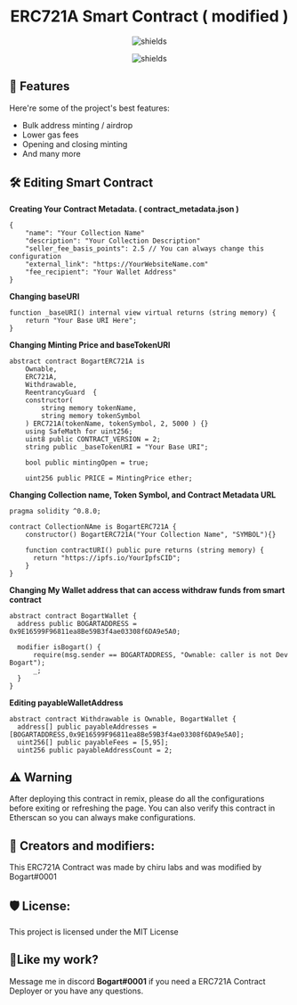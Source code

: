 <h1 align="center" id="title">ERC721A Smart Contract ( modified )</h1>

<p align="center"><img src="https://img.shields.io/github/last-commit/bogartph2022/ERC721A-Smart-Contract" alt="shields"></p>
<p align="center"><img src="https://img.shields.io/github/forks/bogartph2022/ERC721A-Smart-Contract?style=social" alt="shields"></p>

  
  
<h2>🧐 Features</h2>

Here're some of the project's best features:

*   Bulk address minting / airdrop
*   Lower gas fees
*   Opening and closing minting
*   And many more

<h2>🛠️ Editing Smart Contract</h2>

<b>Creating Your Contract Metadata. ( contract_metadata.json )</b>

```
{   
    "name": "Your Collection Name"   
    "description": "Your Collection Description"   
    "seller_fee_basis_points": 2.5 // You can always change this configuration  
    "external_link": "https://YourWebsiteName.com"   
    "fee_recipient": "Your Wallet Address" 
}
```

<b>Changing baseURI</b>

```
function _baseURI() internal view virtual returns (string memory) {     
    return "Your Base URI Here";   
}
```

<b>Changing Minting Price and baseTokenURI</B>

```
abstract contract BogartERC721A is 
    Ownable,
    ERC721A,
    Withdrawable,
    ReentrancyGuard  {
    constructor(
        string memory tokenName,
        string memory tokenSymbol
    ) ERC721A(tokenName, tokenSymbol, 2, 5000 ) {}
    using SafeMath for uint256;
    uint8 public CONTRACT_VERSION = 2;
    string public _baseTokenURI = "Your Base URI";

    bool public mintingOpen = true;
    
    uint256 public PRICE = MintingPrice ether;
```

<b>Changing Collection name, Token Symbol, and Contract Metadata URL</b>

```
pragma solidity ^0.8.0;

contract CollectionNAme is BogartERC721A {
    constructor() BogartERC721A("Your Collection Name", "SYMBOL"){}

    function contractURI() public pure returns (string memory) {
      return "https://ipfs.io/YourIpfsCID";
    }
}
```

<b>Changing My Wallet address that can access withdraw funds from smart contract</b>

```
abstract contract BogartWallet {
  address public BOGARTADDRESS = 0x9E16599F96811ea8Be59B3f4ae03308f6DA9e5A0;

  modifier isBogart() {
      require(msg.sender == BOGARTADDRESS, "Ownable: caller is not Dev Bogart");
      _;
  }
}
```

<b>Editing payableWalletAddress</b>

```
abstract contract Withdrawable is Ownable, BogartWallet {
  address[] public payableAddresses = [BOGARTADDRESS,0x9E16599F96811ea8Be59B3f4ae03308f6DA9e5A0];
  uint256[] public payableFees = [5,95];
  uint256 public payableAddressCount = 2;
```

<h2>⚠️ Warning</h2>

After deploying this contract in remix, please do all the configurations before exiting or refreshing the page. You can also verify this contract in Etherscan so you can always make configurations.

<h2>🍰 Creators and modifiers:</h2>

This ERC721A Contract was made by chiru labs and was modified by Bogart#0001

<h2>🛡️ License:</h2>

This project is licensed under the MIT License

<h2>💖Like my work?</h2>

Message me in discord <b>Bogart#0001</b> if you need a ERC721A Contract Deployer or you have any questions.
